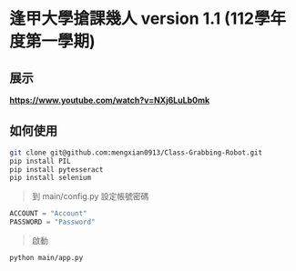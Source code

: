# 逢甲大學搶課幾人 version 1.1 (112學年度第一學期)

## 展示

**https://www.youtube.com/watch?v=NXj6LuLb0mk**

## 如何使用

```sh
git clone git@github.com:mengxian0913/Class-Grabbing-Robot.git
pip install PIL
pip install pytesseract
pip install selenium
```

> 到 main/config.py 設定帳號密碼

```py
ACCOUNT = "Account"
PASSWORD = "Password"
```

> 啟動

```sh
python main/app.py
```